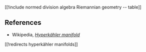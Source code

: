 
[[!include normed division algebra Riemannian geometry -- table]]

## References

* Wikipedia, _[Hyperkähler manifold](https://en.wikipedia.org/wiki/Hyperkähler_manifold)_

[[!redirects hyperkähler manifolds]]